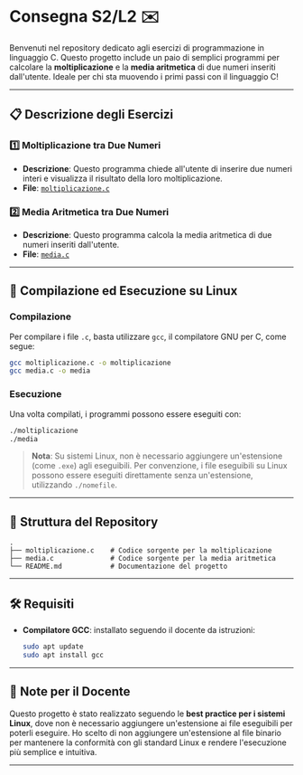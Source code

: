 # Consegna S2/L2 ✉️

Benvenuti nel repository dedicato agli esercizi di programmazione in linguaggio C. Questo progetto include un paio di semplici programmi per calcolare la **moltiplicazione** e la **media aritmetica** di due numeri inseriti dall'utente. Ideale per chi sta muovendo i primi passi con il linguaggio C!

---

## 📋 Descrizione degli Esercizi

### 1️⃣ Moltiplicazione tra Due Numeri

- **Descrizione**: Questo programma chiede all'utente di inserire due numeri interi e visualizza il risultato della loro moltiplicazione.
- **File**: [`moltiplicazione.c`](./moltiplicazione.c)

### 2️⃣ Media Aritmetica tra Due Numeri

- **Descrizione**: Questo programma calcola la media aritmetica di due numeri inseriti dall'utente.
- **File**: [`media.c`](./media.c)

---

## 🚀 Compilazione ed Esecuzione su Linux

### Compilazione

Per compilare i file `.c`, basta utilizzare `gcc`, il compilatore GNU per C, come segue:

```bash
gcc moltiplicazione.c -o moltiplicazione
gcc media.c -o media
```

### Esecuzione

Una volta compilati, i programmi possono essere eseguiti con:

```bash
./moltiplicazione
./media
```

> **Nota**: Su sistemi Linux, non è necessario aggiungere un'estensione (come `.exe`) agli eseguibili. Per convenzione, i file eseguibili su Linux possono essere eseguiti direttamente senza un'estensione, utilizzando `./nomefile`.

---

## 📂 Struttura del Repository

```plaintext
.
├── moltiplicazione.c    # Codice sorgente per la moltiplicazione
├── media.c              # Codice sorgente per la media aritmetica
└── README.md            # Documentazione del progetto
```

---

## 🛠️ Requisiti

- **Compilatore GCC**: installato seguendo il docente da istruzioni:

  ```bash
  sudo apt update
  sudo apt install gcc
  ```

---

## 📝 Note per il Docente

Questo progetto è stato realizzato seguendo le **best practice per i sistemi Linux**, dove non è necessario aggiungere un'estensione ai file eseguibili per poterli eseguire. Ho scelto di non aggiungere un'estensione al file binario per mantenere la conformità con gli standard Linux e rendere l'esecuzione più semplice e intuitiva.

---

